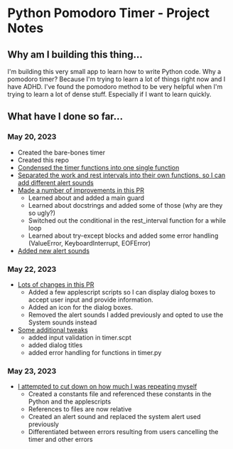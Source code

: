 # Python Pomodoro Timer - Project Notes

## Why am I building this thing...

I'm building this very small app to learn how to write Python code. Why a pomodoro timer? Because I'm trying to learn a lot of things right now and I have ADHD. I've found the pomodoro method to be very helpful when I'm trying to learn a lot of dense stuff. Especially if I want to learn quickly.

## What have I done so far...

### May 20, 2023

- Created the bare-bones timer
- Created this repo
- [Condensed the timer functions into one single function](https://github.com/stephburton/pom_timer/pull/1)
- [Separated the work and rest intervals into their own functions, so I can add different alert sounds](https://github.com/stephburton/pom_timer/pull/2)
- [Made a number of improvements in this PR](https://github.com/stephburton/pom_timer/pull/3)
  - Learned about and added a main guard
  - Learned about docstrings and added some of those (why are they so ugly?)
  - Switched out the conditional in the rest_interval function for a while loop
  - Learned about try-except blocks and added some error handling (ValueError, KeyboardInterrupt, EOFError)
- [Added new alert sounds](https://github.com/stephburton/pom_timer/pull/4)

### May 22, 2023

- [Lots of changes in this PR](https://github.com/stephburton/pom_timer/pull/5)
  - Added a few applescript scripts so I can display dialog boxes to accept user input and provide information.
  - Added an icon for the dialog boxes.
  - Removed the alert sounds I added previously and opted to use the System sounds instead
- [Some additional tweaks](https://github.com/stephburton/pom_timer/pull/5)
  - added input validation in timer.scpt
  - added dialog titles
  - added error handling for functions in timer.py

### May 23, 2023
- [I attempted to cut down on how much I was repeating myself](https://github.com/stephburton/pom_timer/pull/7)
  - Created a constants file and referenced these constants in the Python and the applescripts
  - References to files are now relative
  - Created an alert sound and replaced the system alert used previously
  - Differentiated between errors resulting from users cancelling the timer and other errors
